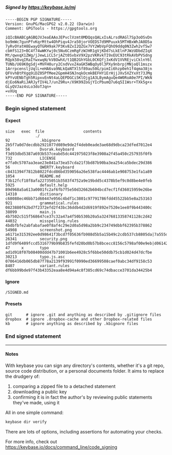 ##### Signed by https://keybase.io/mj
```
-----BEGIN PGP SIGNATURE-----
Version: GnuPG/MacGPG2 v2.0.22 (Darwin)
Comment: GPGTools - https://gpgtools.org

iQIcBAABCgAGBQJVJeaEAAoJEPvclVzmt0MDQqsQALxIsALrsdRAGl7Sp3oOSvDn
bo9mWc7gunPfvKqrMttw4OhPiqv4Jra50jorVOEDS7d9MPuuxk5MTHBxWhJA0D5a
7yRvOYatH8EwayQTGRH9ak7P3Kv8ZxI2QZGx7VY2WbVpFQhO9ddq0N3Zwh2vf5w7
cbHfS123+BC4f74wWKYwj0c5Nu6CzmRgFzWJHR1gVjKDd7sLkElnPJWzUDbdZIqX
Mt/qwxqX1ZWg/jJewLiCL5rjAZt0SvbxV9X2pzVKRvkTI9xEUC93tRkAVbPVSdng
RQpk58vqIRaIYwxwqN/kV8OwhX/t1QB2GhYGbL0CKQfj3xKdV1VVREjviCklnY6l
TUNb/U69K0gSdj+MVFH0ury2CndVvxZ4aGK5WBqOy0l3PXy9nbrpjMNjoQl1mszx
1ArrpcensljUqlL+eHA6va9NLkQaNTXl5f89au50G/pimIi6hzp0eh1f4qma38jn
QFVvhBtPXgq9iDZ05PfMee2GpmH4SNJnqkOcmkBEFHY1ErHjjJXv5XZYxXt73JMg
kPYvUENbTgh5RipxvEnNt4aLQEPDGCi5KlOjg1A3LBymAguQe4W0RoA0e7PI/WkN
djEo6NaRiJARJyfIV4L7/unZ9Ru+/X9K99ZoGjYIcPbumQ7u6q5I1Wsr+TXk5g+x
GLyQVJaz4sLo3doTJqn+
=vXUq
-----END PGP SIGNATURE-----

```

<!-- END SIGNATURES -->

### Begin signed statement 

#### Expect

```
size   exec  file                 contents                                                                                                                         
             ./                                                                                                                                                    
92             .kbignore          2b5f7a0d7decdbb2921077d089e9de2f4deb0eade3ae68d9dbca23dfed7012e4                                                                 
56             Dvorak.keyboard    f3d93dbd5387a693b537ceabd5dc441975023f8e3908a2f45a450c257935f0fb                                                                 
732            LICENSE            e7fa0c5707aa3eae23e841a73ea57cda21f3bd87b90ba3ea254ca5bdec29d386                                                                 
56             QWERTY.keyboard    c8431394f7812b8022fdcd86bd359056a26e538fac4446ab1e908753e1fa1a89                                                                 
1054           README.md          f3b12fcf18f8afa22735051b3583f4752a9e19bdd5c4378b5ef9c0d8be4e0feb                                                                 
5925           default.help       89d968a5a613a0001fc2af6fb7f5e50d32662b604bcd7ecf1fd36015959e26be                                                                 
14310          dictionary         c68088ec46bb71d60447e956c4bdf1c3801c97791786fdd45522bb5e8a253163                                                                 
921            grammatical.rules  0823880f62bd7f2372efd2f43bc36ddb4d2d6919f892e7520e1ee8f9b443400c                                                                 
38099          main.js            4b7502c515f568647ce37c32a47a4f50b530b20a5a32476813358741128c2d42                                                                 
44032          misspelling.rules  4bdbfbfe2abfabafae0f8af4c29e2d0a5d98a2bb9c234749dbbf62395b378862                                                                 
54908          screenshot.png     a6171e315392ee0d98641f3bcd7f05636fb988d5b5a15b49c2cdb537cb8805da|7a555df6a99c038be00da6d0b68a7b7dba44c010f760d466528658f61fe70404
26341          security.png       1dfd9f6409fccd5316779b99b835fefd20bd0b57b8bcecc8156c5798af00e9eb|d06142c796249dc95470f5420ef4316a369f2ee159bb12c403768546052c20ad
47     x       typo               ad1d918f07b08400ddd47b71001b6ee4928c5f6bbe50ddb75cb1d024d47dcfbe                                                                 
30213          typo.js.asc        0706416db065db87f78a2139f93991f0990ed36699508caef0abc34df9158c53                                                                 
8407           variant.rules      df6bb99bde97f43b43352eaa8e4d94a4c8f385cd69c74dbacce3701da34425b4                                                                 
```

#### Ignore

```
/SIGNED.md
```

#### Presets

```
git      # ignore .git and anything as described by .gitignore files
dropbox  # ignore .dropbox-cache and other Dropbox-related files    
kb       # ignore anything as described by .kbignore files          
```

<!-- summarize version = 0.0.9 -->

### End signed statement

<hr>

#### Notes

With keybase you can sign any directory's contents, whether it's a git repo,
source code distribution, or a personal documents folder. It aims to replace the drudgery of:

  1. comparing a zipped file to a detached statement
  2. downloading a public key
  3. confirming it is in fact the author's by reviewing public statements they've made, using it

All in one simple command:

```bash
keybase dir verify
```

There are lots of options, including assertions for automating your checks.

For more info, check out https://keybase.io/docs/command_line/code_signing